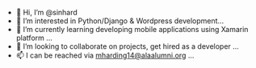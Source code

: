 - 👋 Hi, I’m @sinhard
- 👀 I’m interested in Python/Django & Wordpress development...
- 🌱 I’m currently learning developing mobile applications using Xamarin platform ...
- 💞️ I’m looking to collaborate on projects, get hired as a developer ...
- 📫 I can be reached via mharding14@alaalumni.org ...

<!---
sinhard/sinhard is a ✨ special ✨ repository because its `README.md` (this file) appears on your GitHub profile.
You can click the Preview link to take a look at your changes.
--->
